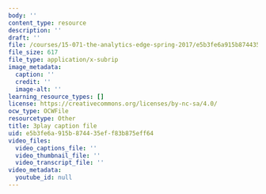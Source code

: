 ```yaml
---
body: ''
content_type: resource
description: ''
draft: ''
file: /courses/15-071-the-analytics-edge-spring-2017/e5b3fe6a915b874435eff83b875eff64_VKFwl-T7Hs0.srt
file_size: 617
file_type: application/x-subrip
image_metadata:
  caption: ''
  credit: ''
  image-alt: ''
learning_resource_types: []
license: https://creativecommons.org/licenses/by-nc-sa/4.0/
ocw_type: OCWFile
resourcetype: Other
title: 3play caption file
uid: e5b3fe6a-915b-8744-35ef-f83b875eff64
video_files:
  video_captions_file: ''
  video_thumbnail_file: ''
  video_transcript_file: ''
video_metadata:
  youtube_id: null
---
```

